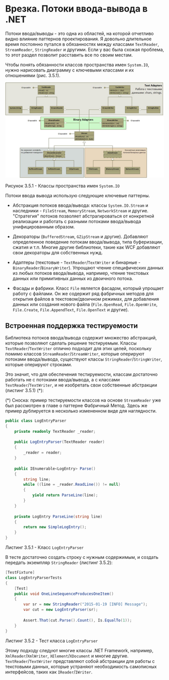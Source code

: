 # Врезка. Потоки ввода-вывода в .NET

Потоки ввода/выводы - это одна из областей, на которой отчетливо видно влияние паттернов проектирования. Я довольно длительное время постоянно путался в обязанностях между классами `TextReader`, `StreamReader`, `StringReader` и другими. Если у вас была схожая проблема, то этот раздел позволит расставить все по своим местам. 

Чтобы понять обязанности классов пространства имен `System.IO`, нужно нарисовать диаграмму с ключевыми классами и их отношениями (рис. 3.5.1).

![Рисунок3.5.1](https://github.com/SergeyTeplyakov/DesignPatternsBook/raw/master/Part%203%20-%20Structural%20Patterns/Images/ch035_Image1.png)    

Рисунок 3.5.1 - Классы пространства имен `System.IO`

Потоки ввода вывода использую следующие ключевые паттерны.

* Абстракция потоков ввода/вывода: классы `System.IO.Stream` и наследники - `FileStream`, `MemoryStream`, `NetworkStream` и другие. "Стратегия" потоков позволяет абстрагироваться от конкретной реализации и работать с разными потоками ввода/вывода унифицированным образом.

* Декораторы (`BufferedStream`, `GZipStream` и другие). Добавляют определенное поведение потокам ввода/вывода, типа буферизации, сжатия и т.п. Многие другие библиотеки, такие как WCF добавляют свои декораторы для собственных нужд.

* Адаптеры (текстовые - `TextReader`/`TextWriter` и бинарные - `BinaryReader`/`BinaryWriter`). Упрощают чтение специфических данных из любых потоков ввода/вывода, например, чтение текстовых данных или примитивных данных из двоичного потока.

* Фасады и фабрики. Класс `File` является фасадом, который упрощает работу с файлами. Он же содержит ряд фабричных методов для открытия файлов в текстовом/двоичном режимах, для добавления данных или создания нового файла (`File.OpenRead`, `File.OpenWrite`, `File.Create`, `File.AppendText`, `File.OpenText` и другие). 

## Встроенная поддержка тестируемости

Библиотека потоков ввода/вывода содержит множество абстракций, которые позволяют сделать решение тестируемым. Классы `TextReader`/`TextWriter` отлично подходит для этих целей, поскольку помимо классов `StreamReader`/`StreamWriter`, которые оперируют потоками ввода/вывода, существуют классы `StringReader`/`StringWriter`, которые оперируют строками.

Это значит, что для обеспечения тестируемости, классам достаточно работать не с потоками ввода/вывода, а с классами `TextReader`/`TextWriter`, и не изобретать свои собственные абстракции (листинг 3.5.1) (*):

(*) Сноска: пример тестируемости классов на основе `StreamReader` уже был рассмотрен в главе о паттерне Фабричный Метод. Здесь же пример дублируется в несколько измененном виде для наглядности.

```csharp
public class LogEntryParser
{
    private readonly TextReader _reader;

    public LogEntryParser(TextReader reader)
    {
        _reader = reader;
    }

    public IEnumerable<LogEntry> Parse()
    {
        string line;
        while ((line = _reader.ReadLine()) != null)
        {
            yield return ParseLine(line);
        }
    }

    private LogEntry ParseLine(string line)
    {
        return new SimpleLogEntry();
    }
}
```

Листинг 3.5.1 - Класс `LogEntryParser`

В тесте достаточно создать строку с нужным содержимым, и создать передать экземпляр `StringReader` (листинг 3.5.2):

```csharp
[TestFixture]
class LogEntryParserTests
{
    [Test]
    public void OneLineSequenceProducesOneItem()
    {
        var sr = new StringReader("2015-01-19 [INFO] Message");
        var cut = new LogEntryParser(sr);

        Assert.That(cut.Parse().Count(), Is.EqualTo(1));
    }
}
```

Листинг 3.5.2 - Тест класса `LogEntryParser`

Этому подходу следуют многие классы .NET Framework, например, `XmlReader`/`XmlWriter`, `XElement`/`XDocument` и многие другие. `TextReader`/`TextWriter` представляют собой абстракции для работы с текстовыми данных, которые устраняют необходимость самописных интерфейсов, таких как `IReader`/`IWriter`.